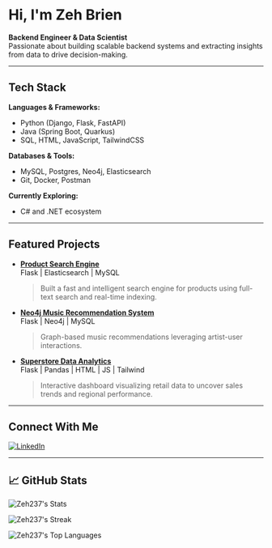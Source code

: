 # Hi, I'm Zeh Brien

**Backend Engineer & Data Scientist**  
Passionate about building scalable backend systems and extracting insights from data to drive decision-making.

---

## Tech Stack

**Languages & Frameworks:**  
- Python (Django, Flask, FastAPI)  
- Java (Spring Boot, Quarkus)  
- SQL, HTML, JavaScript, TailwindCSS  

**Databases & Tools:**  
- MySQL, Postgres, Neo4j, Elasticsearch  
- Git, Docker, Postman  

**Currently Exploring:**  
- C# and .NET ecosystem  

---

## Featured Projects

- **[Product Search Engine](https://github.com/Zeh237/Product-Search-Engine)**  
  Flask | Elasticsearch | MySQL  
  > Built a fast and intelligent search engine for products using full-text search and real-time indexing.

- **[Neo4j Music Recommendation System](https://github.com/Zeh237/Flask-Neo4J-Music-Recommendation-System)**  
  Flask | Neo4j | MySQL  
  > Graph-based music recommendations leveraging artist-user interactions.

- **[Superstore Data Analytics](https://github.com/Zeh237/Superstore-Data-Analytics)**  
  Flask | Pandas | HTML | JS | Tailwind  
  > Interactive dashboard visualizing retail data to uncover sales trends and regional performance.

---

## Connect With Me

[![LinkedIn](https://img.shields.io/badge/LinkedIn-Zeh%20Brien-blue?style=flat&logo=linkedin)](https://www.linkedin.com/in/zeh-brien-14ab8b228)

---

## 📈 GitHub Stats

![Zeh237's Stats](https://github-readme-stats.vercel.app/api?username=Zeh237&theme=vue-dark&show_icons=true&hide_border=true&count_private=true)

![Zeh237's Streak](https://github-readme-streak-stats.herokuapp.com/?user=Zeh237&theme=vue-dark&hide_border=true)

![Zeh237's Top Languages](https://github-readme-stats.vercel.app/api/top-langs/?username=Zeh237&theme=vue-dark&show_icons=true&hide_border=true&layout=compact)
